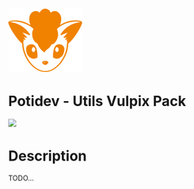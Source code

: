 ![](.github/assets/svg/logo.svg)

# Potidev - Utils Vulpix Pack

[![](https://img.shields.io/badge/Beta-1.0.13-purple)](https://www.npmjs.com/package/@potidev/utils-vulpix-pack)

# Description

TODO...